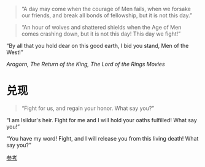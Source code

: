 >“A day may come when the courage of Men fails, when we forsake our friends, and break all bonds of fellowship, but it is not this day.”

>“An hour of wolves and shattered shields when the Age of Men comes crashing down, but it is not this day! This day we fight!”
>
“By all that you hold dear on this good earth, I bid you stand, Men of the West!”
>
<cite>Aragorn, The Return of the King, The Lord of the Rings Movies</cite>

# 兑现
>“Fight for us, and regain your honor. What say you?”
>
“I am Isildur's heir. Fight for me and I will hold your oaths fulfilled! What say you!”
>
“You have my word! Fight, and I will release you from this living death! What say you?”

[参考](https://github.com/tanglong/ass/blob/master/md/The.Lord.of.the.Rings.The.Return.of.the.King.2003.EXTENDED.1080p.BluRay.H264.AAC-RARBG.ass)
